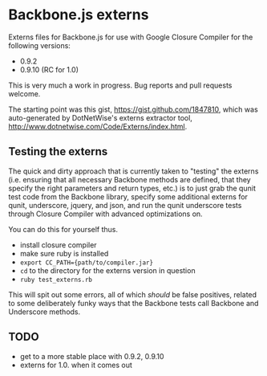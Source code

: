 # Backbone.js externs

Externs files for Backbone.js for use with Google Closure Compiler for
the following versions:

- 0.9.2
- 0.9.10 (RC for 1.0)

This is very much a work in progress. Bug reports and pull requests
welcome.

The starting point was this gist, https://gist.github.com/1847810,
which was auto-generated by DotNetWise's externs extractor tool,
http://www.dotnetwise.com/Code/Externs/index.html.

## Testing the externs

The quick and dirty approach that is currently taken to "testing" the
externs (i.e. ensuring that all necessary Backbone methods are
defined, that they specify the right parameters and return types, etc.)
is to just grab the qunit test code from the Backbone library, specify
some additional externs for qunit, underscore, jquery, and json, and run
the qunit underscore tests through Closure Compiler with advanced
optimizations on.

You can do this for yourself thus.

- install closure compiler
- make sure ruby is installed
- `export CC_PATH={path/to/compiler.jar}`
- `cd` to the directory for the externs version in question
- `ruby test_externs.rb`

This will spit out some errors, all of which *should* be false
positives, related to some deliberately funky ways that the Backbone
tests call Backbone and Underscore methods.

## TODO

- get to a more stable place with 0.9.2, 0.9.10
- externs for 1.0. when it comes out
